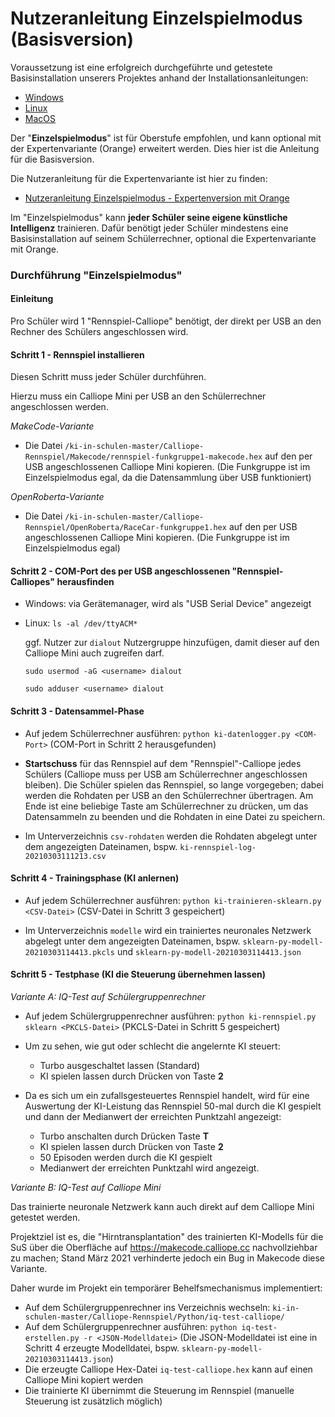 # Nutzeranleitung Einzelspielmodus (Basisversion)

Voraussetzung ist eine erfolgreich durchgeführte und getestete Basisinstallation unserers Projektes anhand der Installationsanleitungen:
* [Windows](./INSTALL-Win.md)
* [Linux](./INSTALL-Lin.md)
* [MacOS](./INSTALL-Mac.md)

Der "__Einzelspielmodus__" ist für Oberstufe empfohlen, und kann optional mit der Expertenvariante (Orange) erweitert werden. Dies hier ist die Anleitung für die Basisversion.

Die Nutzeranleitung für die Expertenvariante ist hier zu finden:
* [Nutzeranleitung Einzelspielmodus - Expertenversion mit Orange](./Nutzeranleitung-Einzelspielmodus-Orange.md)

Im "Einzelspielmodus" kann __jeder Schüler seine eigene künstliche Intelligenz__ trainieren. Dafür benötigt jeder Schüler mindestens eine Basisinstallation auf seinem Schülerrechner, optional die Expertenvariante mit Orange.

### Durchführung "Einzelspielmodus"

#### Einleitung

Pro Schüler wird 1 "Rennspiel-Calliope" benötigt, der direkt per USB an den Rechner des Schülers angeschlossen wird.

#### Schritt 1 - Rennspiel installieren

Diesen Schritt muss jeder Schüler durchführen.

Hierzu muss ein Calliope Mini per USB an den Schülerrechner angeschlossen werden.

*MakeCode-Variante*

* Die Datei `/ki-in-schulen-master/Calliope-Rennspiel/Makecode/rennspiel-funkgruppe1-makecode.hex` auf den per USB angeschlossenen Calliope Mini kopieren. (Die Funkgruppe ist im Einzelspielmodus egal, da die Datensammlung über USB funktioniert)

*OpenRoberta-Variante*

* Die Datei `/ki-in-schulen-master/Calliope-Rennspiel/OpenRoberta/RaceCar-funkgruppe1.hex` auf den per USB angeschlossenen Calliope Mini kopieren. (Die Funkgruppe ist im Einzelspielmodus egal)

#### Schritt 2 - COM-Port des per USB angeschlossenen "Rennspiel-Calliopes" herausfinden

* Windows: via Gerätemanager, wird als "USB Serial Device" angezeigt

* Linux: `ls -al /dev/ttyACM*`

  ggf. Nutzer zur `dialout` Nutzergruppe hinzufügen, damit dieser auf den Calliope Mini auch zugreifen darf.

  `sudo usermod -aG <username> dialout`

  `sudo adduser <username> dialout`

#### Schritt 3 - Datensammel-Phase

* Auf jedem Schülerrechner ausführen: `python ki-datenlogger.py <COM-Port>` (COM-Port in Schritt 2 herausgefunden)

* __Startschuss__ für das Rennspiel auf dem "Rennspiel"-Calliope jedes Schülers (Calliope muss per USB am Schülerrechner angeschlossen bleiben). Die Schüler spielen das Rennspiel, so lange vorgegeben; dabei werden die Rohdaten per USB an den Schülerrechner übertragen. Am Ende ist eine beliebige Taste am Schülerrechner zu drücken, um das Datensammeln zu beenden und die Rohdaten in eine Datei zu speichern.

* Im Unterverzeichnis `csv-rohdaten` werden die Rohdaten abgelegt unter dem angezeigten Dateinamen, bspw. `ki-rennspiel-log-20210303111213.csv`

#### Schritt 4 - Trainingsphase (KI anlernen)

* Auf jedem Schülerrechner ausführen: `python ki-trainieren-sklearn.py <CSV-Datei>` (CSV-Datei in Schritt 3 gespeichert)

* Im Unterverzeichnis `modelle` wird ein trainiertes neuronales Netzwerk abgelegt unter dem angezeigten Dateinamen, bspw. `sklearn-py-modell-20210303114413.pkcls` und `sklearn-py-modell-20210303114413.json`

#### Schritt 5 - Testphase (KI die Steuerung übernehmen lassen)

*Variante A: IQ-Test auf Schülergruppenrechner*

* Auf jedem Schülergruppenrechner ausführen: `python ki-rennspiel.py sklearn <PKCLS-Datei>` (PKCLS-Datei in Schritt 5 gespeichert)

* Um zu sehen, wie gut oder schlecht die angelernte KI steuert:

  * Turbo ausgeschaltet lassen (Standard)
  * KI spielen lassen durch Drücken von Taste __2__

* Da es sich um ein zufallsgesteuertes Rennspiel handelt, wird für eine Auswertung der KI-Leistung das Rennspiel 50-mal durch die KI gespielt und dann der Medianwert der erreichten Punktzahl angezeigt:

  * Turbo anschalten durch Drücken Taste __T__
  * KI spielen lassen durch Drücken von Taste __2__
  * 50 Episoden werden durch die KI gespielt
  * Medianwert der erreichten Punktzahl wird angezeigt.

*Variante B: IQ-Test auf Calliope Mini*

Das trainierte neuronale Netzwerk kann auch direkt auf dem Calliope Mini getestet werden.

Projektziel ist es, die "Hirntransplantation" des trainierten KI-Modells für die SuS über die Oberfläche auf https://makecode.calliope.cc nachvollziehbar zu machen; Stand März 2021 verhinderte jedoch ein Bug in Makecode diese Variante.

Daher wurde im Projekt ein temporärer Behelfsmechanismus implementiert:

* Auf dem Schülergruppenrechner ins Verzeichnis wechseln: `ki-in-schulen-master/Calliope-Rennspiel/Python/iq-test-calliope/`
* Auf dem Schülergruppenrechner ausführen: `python iq-test-erstellen.py -r <JSON-Modelldatei>` (Die JSON-Modelldatei ist eine in Schritt 4 erzeugte Modelldatei, bspw. `sklearn-py-modell-20210303114413.json`)
* Die erzeugte Calliope Hex-Datei `iq-test-calliope.hex` kann auf einen Calliope Mini kopiert werden
* Die trainierte KI übernimmt die Steuerung im Rennspiel (manuelle Steuerung ist zusätzlich möglich)
